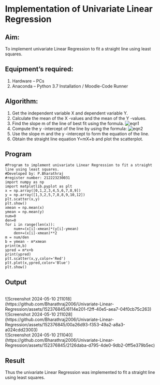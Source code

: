 # Implementation of Univariate Linear Regression
## Aim:
To implement univariate Linear Regression to fit a straight line using least squares.
## Equipment’s required:
1.	Hardware – PCs
2.	Anaconda – Python 3.7 Installation / Moodle-Code Runner
## Algorithm:
1.	Get the independent variable X and dependent variable Y.
2.	Calculate the mean of the X -values and the mean of the Y -values.
3.	Find the slope m of the line of best fit using the formula.
 ![eqn1](./eq1.jpg)
4.	Compute the y -intercept of the line by using the formula:
![eqn2](./eq2.jpg)  
5.	Use the slope m and the y -intercept to form the equation of the line.
6.	Obtain the straight line equation Y=mX+b and plot the scatterplot.
## Program
```
#Program to implement univariate Linear Regression to fit a straight line using least squares.
#Developed by: P.Bharathraj 
#register number: 212223230031
import numpy as np 
import matplotlib.pyplot as plt
x = np.array([0,1,2,3,4,5,6,7,8,9])
y = np.array([1,3,2,5,7,8,8,9,10,12])
plt.scatter(x,y)
plt.show()
xmean = np.mean(x)
ymean = np.mean(y)
num=0
den=0
for i in range(len(x)):
    num+=(x[i]-xmean)*(y[i]-ymean)
    den+=(x[i]-xmean)**2
m = num/den
b = ymean - m*xmean
print(m,b)
ypred = m*x+b
print(ypred)
plt.scatter(x,y,color='Red')
plt.plot(x,ypred,color='Blue')
plt.show()
```
## Output
</br>
![Screenshot 2024-05-10 211018](https://github.com/Bharathraj2006/Univariate-Linear-Regression/assets/152376845/6114e201-f2ff-40e5-aea7-04f0cb75c263)
</br>
![Screenshot 2024-05-10 211028](https://github.com/Bharathraj2006/Univariate-Linear-Regression/assets/152376845/00a26d93-f353-49a2-a8a3-a024cdd23003)
</br>
![Screenshot 2024-05-10 211040](https://github.com/Bharathraj2006/Univariate-Linear-Regression/assets/152376845/2126daba-d795-4de0-9db2-0ff5e379b5ec)
</br>

## Result
Thus the univariate Linear Regression was implemented to fit a straight line using least squares.
